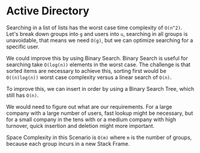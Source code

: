 # Active Directory

Searching in a list of lists has the worst case time complexity of `O(n^2)`. Let's break down groups into `g` and users into `u`, searching in all groups is unavoidable, that means we need `O(g)`, but we can optimize searching for a specific user. 

We could improve this by using Binary Search. Binary Search is useful for searching take `O(log(n))` elements in the worst case. The challenge is that sorted items are necessary to achieve this, sorting first would be `O((n)log(n))` worst case complexity versus a linear search of `O(n)`. 

To improve this, we can insert in order by using a Binary Search Tree, which still has `O(n)`. 

We would need to figure out what are our requirements. For a large company with a large number of users, fast lookup might be necessary, but for a small company in the tens with or a medium company with high turnover, quick insertion and deletion might more important.

Space Complexity in this Scenario is `O(m)` where `m` is the number of groups, because each group incurs in a new Stack Frame.
